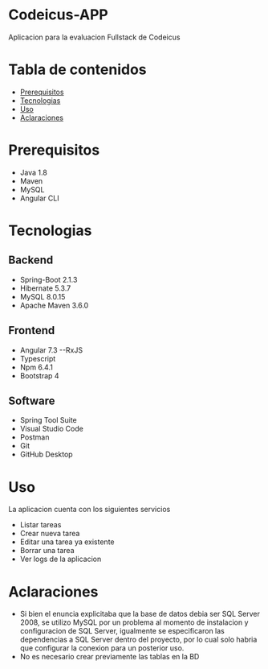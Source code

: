 # Codeicus-APP

Aplicacion para la evaluacion Fullstack de Codeicus
# Tabla de contenidos

- [Prerequisitos](#Prerequisitos)
- [Tecnologias](#Tecnologias)
- [Uso](#Uso)
- [Aclaraciones](#Aclaraciones)
# Prerequisitos
  - Java 1.8
  - Maven
  - MySQL
  - Angular CLI
 # Tecnologias
   ## Backend
   - Spring-Boot 2.1.3
   - Hibernate 5.3.7
   - MySQL 8.0.15
   - Apache Maven 3.6.0
   ## Frontend
   - Angular 7.3
      --RxJS
   - Typescript
   - Npm 6.4.1
   - Bootstrap 4
   
   ## Software
   - Spring Tool Suite
   - Visual Studio Code
   - Postman
   - Git
   - GitHub Desktop
 
 # Uso
 La aplicacion cuenta con los siguientes servicios
 - Listar tareas
 - Crear nueva tarea
 - Editar una tarea ya existente
 - Borrar una tarea
 - Ver logs de la aplicacion
 
 # Aclaraciones
 - Si bien el enuncia explicitaba que la base de datos debia ser SQL Server 2008, se utilizo MySQL por un problema al momento de instalacion y configuracion de SQL Server, igualmente se especificaron las dependencias a SQL Server dentro del proyecto, por lo cual solo habria que configurar la conexion para un posterior uso.
 - No es necesario crear previamente las tablas en la BD
